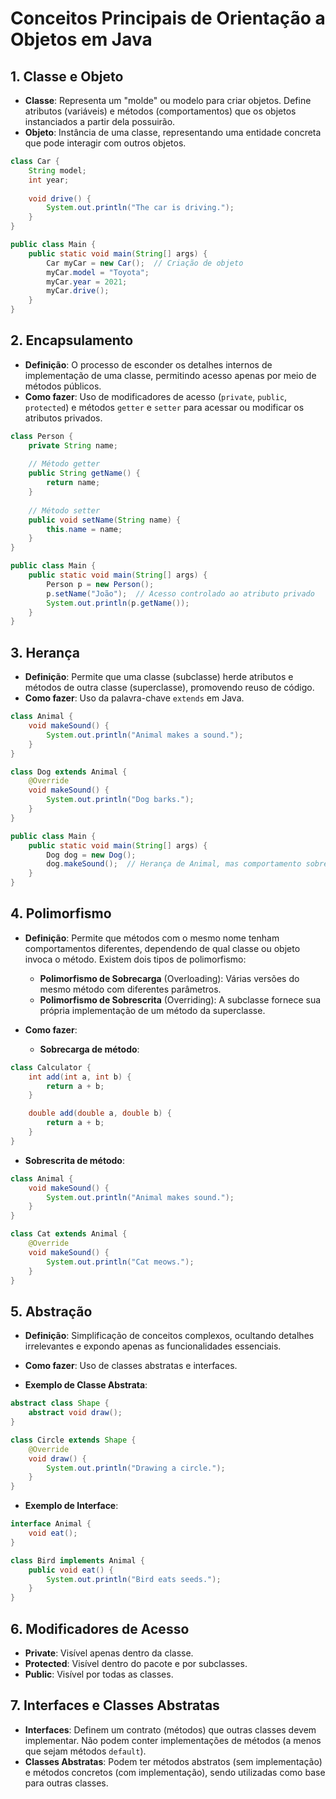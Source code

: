 
# Conceitos Principais de Orientação a Objetos em Java

## 1. Classe e Objeto
- **Classe**: Representa um "molde" ou modelo para criar objetos. Define atributos (variáveis) e métodos (comportamentos) que os objetos instanciados a partir dela possuirão.
- **Objeto**: Instância de uma classe, representando uma entidade concreta que pode interagir com outros objetos.

```java
class Car {
    String model;
    int year;
    
    void drive() {
        System.out.println("The car is driving.");
    }
}

public class Main {
    public static void main(String[] args) {
        Car myCar = new Car();  // Criação de objeto
        myCar.model = "Toyota";
        myCar.year = 2021;
        myCar.drive();
    }
}
```

## 2. Encapsulamento
- **Definição**: O processo de esconder os detalhes internos de implementação de uma classe, permitindo acesso apenas por meio de métodos públicos.
- **Como fazer**: Uso de modificadores de acesso (`private`, `public`, `protected`) e métodos `getter` e `setter` para acessar ou modificar os atributos privados.

```java
class Person {
    private String name;
    
    // Método getter
    public String getName() {
        return name;
    }
    
    // Método setter
    public void setName(String name) {
        this.name = name;
    }
}

public class Main {
    public static void main(String[] args) {
        Person p = new Person();
        p.setName("João");  // Acesso controlado ao atributo privado
        System.out.println(p.getName());
    }
}
```

## 3. Herança
- **Definição**: Permite que uma classe (subclasse) herde atributos e métodos de outra classe (superclasse), promovendo reuso de código.
- **Como fazer**: Uso da palavra-chave `extends` em Java.

```java
class Animal {
    void makeSound() {
        System.out.println("Animal makes a sound.");
    }
}

class Dog extends Animal {
    @Override
    void makeSound() {
        System.out.println("Dog barks.");
    }
}

public class Main {
    public static void main(String[] args) {
        Dog dog = new Dog();
        dog.makeSound();  // Herança de Animal, mas comportamento sobrescrito
    }
}
```

## 4. Polimorfismo
- **Definição**: Permite que métodos com o mesmo nome tenham comportamentos diferentes, dependendo de qual classe ou objeto invoca o método. Existem dois tipos de polimorfismo:
  - **Polimorfismo de Sobrecarga** (Overloading): Várias versões do mesmo método com diferentes parâmetros.
  - **Polimorfismo de Sobrescrita** (Overriding): A subclasse fornece sua própria implementação de um método da superclasse.

- **Como fazer**:
  - **Sobrecarga de método**:

```java
class Calculator {
    int add(int a, int b) {
        return a + b;
    }

    double add(double a, double b) {
        return a + b;
    }
}
```

  - **Sobrescrita de método**:

```java
class Animal {
    void makeSound() {
        System.out.println("Animal makes sound.");
    }
}

class Cat extends Animal {
    @Override
    void makeSound() {
        System.out.println("Cat meows.");
    }
}
```

## 5. Abstração
- **Definição**: Simplificação de conceitos complexos, ocultando detalhes irrelevantes e expondo apenas as funcionalidades essenciais.
- **Como fazer**: Uso de classes abstratas e interfaces.

- **Exemplo de Classe Abstrata**:

```java
abstract class Shape {
    abstract void draw();
}

class Circle extends Shape {
    @Override
    void draw() {
        System.out.println("Drawing a circle.");
    }
}
```

- **Exemplo de Interface**:

```java
interface Animal {
    void eat();
}

class Bird implements Animal {
    public void eat() {
        System.out.println("Bird eats seeds.");
    }
}
```

## 6. Modificadores de Acesso
- **Private**: Visível apenas dentro da classe.
- **Protected**: Visível dentro do pacote e por subclasses.
- **Public**: Visível por todas as classes.

## 7. Interfaces e Classes Abstratas
- **Interfaces**: Definem um contrato (métodos) que outras classes devem implementar. Não podem conter implementações de métodos (a menos que sejam métodos `default`).
- **Classes Abstratas**: Podem ter métodos abstratos (sem implementação) e métodos concretos (com implementação), sendo utilizadas como base para outras classes.